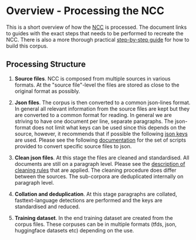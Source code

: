 # Overview - Processing the NCC
This is a short overview of how the [NCC](corpus_description.md) is processed. The document links to guides with the exact steps that needs to be performed to recreate the NCC. There is also a more thorough practical [step-by-step guide](step_by_step_guide.md) for how to build this corpus. 
## Processing Structure

1) **Source files**. NCC is composed from multiple sources in various formats. At the "source file"-level the files are stored as close to the original format as possibly.

2) **Json files**. The corpus is then converted to a common json-lines format. In general all relevant information from the source files are kept but they are converted to a common format for reading. In general we are striving to have one document per line, separate paragraphs. The json-format does not limit what keys can be used since this depends on the source, however, it recommends that if possible the following [json keys](json_format.md) are used. Please see the following [documentation](create_scripts.md) for the set of scripts provided to convert specific source files to json.

3) **Clean json files**. At this stage the files are cleaned and standardised. All documents are still on a paragraph level. Please see the [description of cleaning rules](cleaning_rules_description.md) that are applied. The cleaning procedure does differ between the sources. The sub-corpora are deduplicated internally on paragraph level.

4) **Collation and deduplication**. At this stage paragraphs are collated, fasttext-language detections are performed and the keys are standardised and reduced. 

5) **Training dataset**. In the end training dataset are created from the corpus files. These corpuses can be in multiple formats (tfds, json, huggingface datasets etc) depending on the use. 
